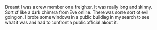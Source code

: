 Dreamt I was a crew member on a freighter. It was really long and skinny.  Sort of like a dark chimera from Eve online. There was some sort of evil going on. I broke some windows in a public building in my search to see what it was and had to confront a public official about it.